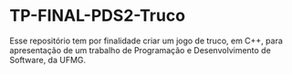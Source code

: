 # TP-FINAL-PDS2-Truco
Esse repositório tem por finalidade criar um jogo de truco, em C++, para apresentação de um trabalho de Programação e Desenvolvimento de Software, da UFMG.
